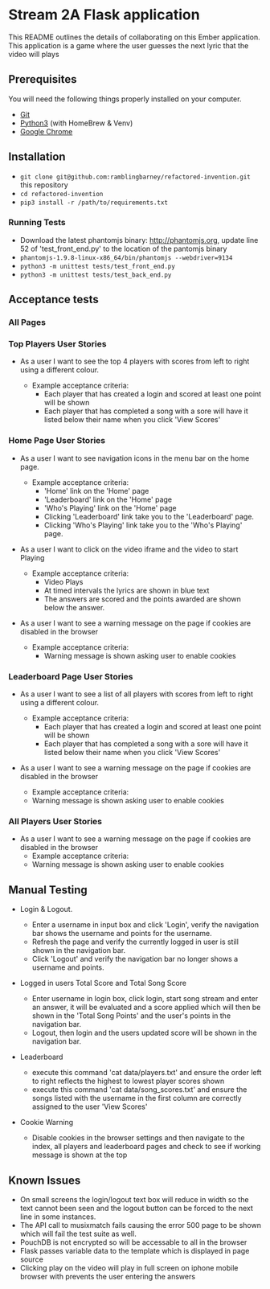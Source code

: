 # Stream 2A Flask application

This README outlines the details of collaborating on this Ember application.
This application is a game where the user guesses the next lyric that the video will plays

## Prerequisites

You will need the following things properly installed on your computer.

* [Git](https://git-scm.com/)
* [Python3](https://www.python.org/) (with HomeBrew & Venv)
* [Google Chrome](https://google.com/chrome/)

## Installation

* `git clone git@github.com:ramblingbarney/refactored-invention.git` this repository
* `cd refactored-invention`
* `pip3 install -r /path/to/requirements.txt`

### Running Tests

* Download the latest phantomjs binary: http://phantomjs.org, update line 52 of 'test_front_end.py' to the location of the pantomjs binary
* `phantomjs-1.9.8-linux-x86_64/bin/phantomjs --webdriver=9134`
* `python3 -m unittest tests/test_front_end.py`
* `python3 -m unittest tests/test_back_end.py`

## Acceptance tests

### All Pages

### Top Players User Stories

* As a user I want to see the top 4 players with scores from left to right using a different colour.

  * Example acceptance criteria:
    *  Each player that has created a login and scored at least one point will be shown
    *  Each player that has completed a song with a sore will have it listed below their name when you click 'View Scores'

### Home Page User Stories

* As a user I want to see navigation icons in the menu bar on the home page.

  * Example acceptance criteria:
    * 'Home' link on the 'Home' page
    * 'Leaderboard' link on the 'Home' page
    * 'Who's Playing' link on the 'Home' page
    * Clicking 'Leaderboard' link take you to the 'Leaderboard' page.
    * Clicking 'Who's Playing' link take you to the 'Who's Playing' page.

* As a user I want to click on the video iframe and the video to start Playing
  * Example acceptance criteria:
    * Video Plays
    * At timed intervals the lyrics are shown in blue text
    * The answers are scored and the points awarded are shown below the answer.

* As a user I want to see a warning message on the page if cookies are disabled in the browser
  * Example acceptance criteria:
    * Warning message is shown asking user to enable cookies

### Leaderboard Page User Stories

* As a user I want to see a list of all players with scores from left to right using a different colour.

  * Example acceptance criteria:
    *  Each player that has created a login and scored at least one point will be shown
    *  Each player that has completed a song with a sore will have it listed below their name when you click 'View Scores'

* As a user I want to see a warning message on the page if cookies are disabled in the browser
    * Example acceptance criteria:
    * Warning message is shown asking user to enable cookies

### All Players User Stories

* As a user I want to see a warning message on the page if cookies are disabled in the browser
    * Example acceptance criteria:
    * Warning message is shown asking user to enable cookies

## Manual Testing

  * Login & Logout.
    * Enter a username in input box and click 'Login', verify the navigation bar shows the username and points for the username.
    * Refresh the page and verify the currently logged in user is still shown in the navigation bar.
    * Click 'Logout' and verify the navigation bar no longer shows a username and points.

  * Logged in users Total Score and Total Song Score
    * Enter username in login box, click login, start song stream and enter an answer, it will be evaluated and a score applied which will then be shown in the 'Total Song Points' and the user's points in the navigation bar.
    * Logout, then login and the users updated score will be shown in the navigation bar.

  * Leaderboard
    * execute this command 'cat data/players.txt' and ensure the order left to right reflects the highest to lowest player scores shown
    * execute this command 'cat data/song_scores.txt' and ensure the songs listed with the username in the first column are correctly assigned to the user 'View Scores'

  * Cookie Warning
    * Disable cookies in the browser settings and then navigate to the index, all players and leaderboard pages and check to see if working message is shown at the top

## Known Issues

* On small screens the login/logout text box will reduce in width so the text cannot been seen and the logout button can be forced to the next line in some instances.
* The API call to musixmatch fails causing the error 500 page to be shown which will fail the test suite as well.
* PouchDB is not encrypted so will be accessable to all in the browser
* Flask passes variable data to the template which is displayed in page source
* Clicking play on the video will play in full screen on iphone mobile browser with prevents the user entering the answers
